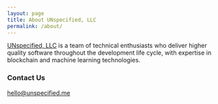 ```yaml
---
layout: page
title: About UNspecified, LLC
permalink: /about/
---
```


[UNspecified, LLC](https://www.unspecified.life/) is a team of technical enthusiasts who deliver higher quality software throughout the development life cycle, with expertise in blockchain and machine learning technologies.

### Contact Us

[hello@unspecified.me](mailto:hello@unspecified.me)